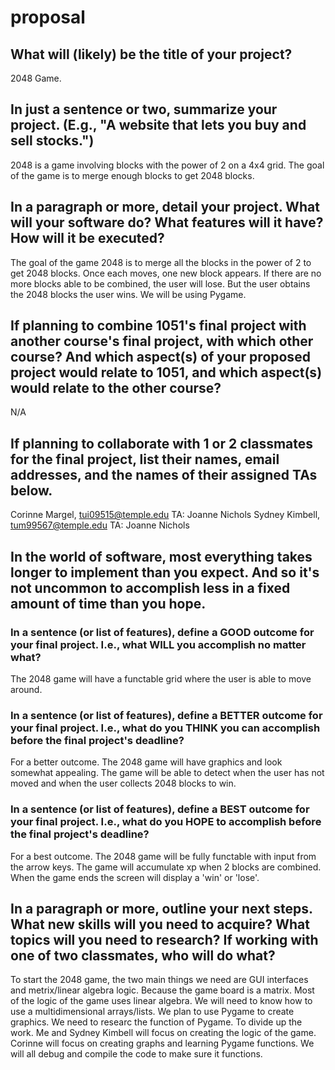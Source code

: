 # proposal
 
## What will (likely) be the title of your project?

2048 Game.

## In just a sentence or two, summarize your project. (E.g., "A website that lets you buy and sell stocks.")

2048 is a game involving blocks with the power of 2 on a 4x4 grid. The goal of the game is to merge enough blocks to get 2048 blocks.

## In a paragraph or more, detail your project. What will your software do? What features will it have? How will it be executed?

The goal of the game 2048 is to merge all the blocks in the power of 2 to get 2048 blocks. Once each moves, one new block appears. If there are no more blocks able to be combined, the user will lose. But the user obtains the 2048 blocks the user wins. We will be using Pygame.

## If planning to combine 1051's final project with another course's final project, with which other course? And which aspect(s) of your proposed project would relate to 1051, and which aspect(s) would relate to the other course?

N/A

## If planning to collaborate with 1 or 2 classmates for the final project, list their names, email addresses, and the names of their assigned TAs below.

Corinne Margel, tui09515@temple.edu TA: Joanne Nichols
Sydney Kimbell, tum99567@temple.edu TA: Joanne Nichols

## In the world of software, most everything takes longer to implement than you expect. And so it's not uncommon to accomplish less in a fixed amount of time than you hope.

### In a sentence (or list of features), define a GOOD outcome for your final project. I.e., what WILL you accomplish no matter what?

The 2048 game will have a functable grid where the user is able to move around.

### In a sentence (or list of features), define a BETTER outcome for your final project. I.e., what do you THINK you can accomplish before the final project's deadline?

For a better outcome. The 2048 game will have graphics and look somewhat appealing. The game will be able to detect when the user has not moved and when the user collects 2048 blocks to win.

### In a sentence (or list of features), define a BEST outcome for your final project. I.e., what do you HOPE to accomplish before the final project's deadline?

For a best outcome. The 2048 game will be fully functable with input from the arrow keys. The game will accumulate xp when 2 blocks are combined. When the game ends the screen will display a 'win' or 'lose'.

## In a paragraph or more, outline your next steps. What new skills will you need to acquire? What topics will you need to research? If working with one of two classmates, who will do what?

To start the 2048 game, the two main things we need are GUI interfaces and metrix/linear algebra logic. Because the game board is a matrix. Most of the logic of the game uses linear algebra. We will need to know how to use a multidimensional arrays/lists. We plan to use Pygame to create graphics. We need to researc the function of Pygame. To divide up the work. Me and Sydney Kimbell will focus on creating the logic of the game. Corinne will focus on creating graphs and learning Pygame functions. We will all debug and compile the code to make sure it functions.
